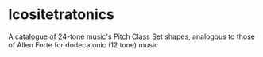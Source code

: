# Icositetratonics
A catalogue of 24-tone music's Pitch Class Set shapes, analogous to those of Allen Forte for dodecatonic (12 tone) music
